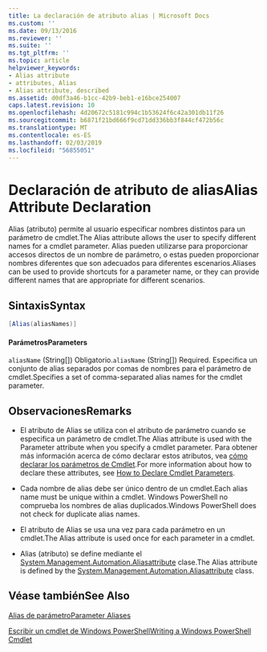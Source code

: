 ```yaml
---
title: La declaración de atributo alias | Microsoft Docs
ms.custom: ''
ms.date: 09/13/2016
ms.reviewer: ''
ms.suite: ''
ms.tgt_pltfrm: ''
ms.topic: article
helpviewer_keywords:
- Alias attribute
- attributes, Alias
- Alias attribute, described
ms.assetid: d0df3a46-b1cc-42b9-beb1-e16bce254007
caps.latest.revision: 10
ms.openlocfilehash: 4d20672c5181c994c1b53624f6c42a301db11f26
ms.sourcegitcommit: b6871f21bd666f9cd71dd336bb3f844cf472b56c
ms.translationtype: MT
ms.contentlocale: es-ES
ms.lasthandoff: 02/03/2019
ms.locfileid: "56855051"
---
```

# <a name="alias-attribute-declaration"></a><span data-ttu-id="373e5-102">Declaración de atributo de alias</span><span class="sxs-lookup"><span data-stu-id="373e5-102">Alias Attribute Declaration</span></span>

<span data-ttu-id="373e5-103">Alias (atributo) permite al usuario especificar nombres distintos para un parámetro de cmdlet.</span><span class="sxs-lookup"><span data-stu-id="373e5-103">The Alias attribute allows the user to specify different names for a cmdlet parameter.</span></span> <span data-ttu-id="373e5-104">Alias pueden utilizarse para proporcionar accesos directos de un nombre de parámetro, o estas pueden proporcionar nombres diferentes que son adecuados para diferentes escenarios.</span><span class="sxs-lookup"><span data-stu-id="373e5-104">Aliases can be used to provide shortcuts for a parameter name, or they can provide different names that are appropriate for different scenarios.</span></span>

## <a name="syntax"></a><span data-ttu-id="373e5-105">Sintaxis</span><span class="sxs-lookup"><span data-stu-id="373e5-105">Syntax</span></span>

```csharp
[Alias(aliasNames)]
```

#### <a name="parameters"></a><span data-ttu-id="373e5-106">Parámetros</span><span class="sxs-lookup"><span data-stu-id="373e5-106">Parameters</span></span>

<span data-ttu-id="373e5-107">`aliasName` (String[]) Obligatorio.</span><span class="sxs-lookup"><span data-stu-id="373e5-107">`aliasName` (String[]) Required.</span></span> <span data-ttu-id="373e5-108">Especifica un conjunto de alias separados por comas de nombres para el parámetro de cmdlet.</span><span class="sxs-lookup"><span data-stu-id="373e5-108">Specifies a set of comma-separated alias names for the cmdlet parameter.</span></span>

## <a name="remarks"></a><span data-ttu-id="373e5-109">Observaciones</span><span class="sxs-lookup"><span data-stu-id="373e5-109">Remarks</span></span>

- <span data-ttu-id="373e5-110">El atributo de Alias se utiliza con el atributo de parámetro cuando se especifica un parámetro de cmdlet.</span><span class="sxs-lookup"><span data-stu-id="373e5-110">The Alias attribute is used with the Parameter attribute when you specify a cmdlet parameter.</span></span> <span data-ttu-id="373e5-111">Para obtener más información acerca de cómo declarar estos atributos, vea [cómo declarar los parámetros de Cmdlet](./how-to-declare-cmdlet-parameters.md).</span><span class="sxs-lookup"><span data-stu-id="373e5-111">For more information about how to declare these attributes, see [How to Declare Cmdlet Parameters](./how-to-declare-cmdlet-parameters.md).</span></span>

- <span data-ttu-id="373e5-112">Cada nombre de alias debe ser único dentro de un cmdlet.</span><span class="sxs-lookup"><span data-stu-id="373e5-112">Each alias name must be unique within a cmdlet.</span></span> <span data-ttu-id="373e5-113">Windows PowerShell no comprueba los nombres de alias duplicados.</span><span class="sxs-lookup"><span data-stu-id="373e5-113">Windows PowerShell does not check for duplicate alias names.</span></span>

- <span data-ttu-id="373e5-114">El atributo de Alias se usa una vez para cada parámetro en un cmdlet.</span><span class="sxs-lookup"><span data-stu-id="373e5-114">The Alias attribute is used once for each parameter in a cmdlet.</span></span>

- <span data-ttu-id="373e5-115">Alias (atributo) se define mediante el [System.Management.Automation.Aliasattribute](/dotnet/api/System.Management.Automation.AliasAttribute) clase.</span><span class="sxs-lookup"><span data-stu-id="373e5-115">The Alias attribute is defined by the [System.Management.Automation.Aliasattribute](/dotnet/api/System.Management.Automation.AliasAttribute) class.</span></span>

## <a name="see-also"></a><span data-ttu-id="373e5-116">Véase también</span><span class="sxs-lookup"><span data-stu-id="373e5-116">See Also</span></span>

[<span data-ttu-id="373e5-117">Alias de parámetro</span><span class="sxs-lookup"><span data-stu-id="373e5-117">Parameter Aliases</span></span>](./parameter-aliases.md)

[<span data-ttu-id="373e5-118">Escribir un cmdlet de Windows PowerShell</span><span class="sxs-lookup"><span data-stu-id="373e5-118">Writing a Windows PowerShell Cmdlet</span></span>](./writing-a-windows-powershell-cmdlet.md)
